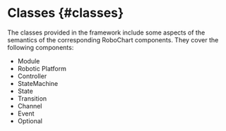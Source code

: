 # Classes {#classes}

The classes provided in the framework include some aspects of the semantics of the corresponding RoboChart components. They cover the following components:

* Module
* Robotic Platform
* Controller
* StateMachine
* State
* Transition
* Channel
* Event
* Optional



